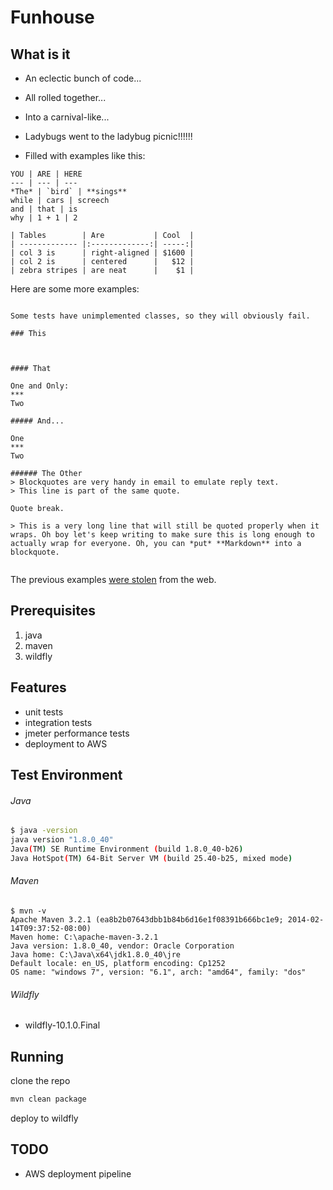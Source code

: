 # Funhouse

## What is it

* An eclectic bunch of code...

* All rolled together...

* Into a carnival-like...

* Ladybugs went to the ladybug picnic!!!!!!

* Filled with examples like this:

```
YOU | ARE | HERE
--- | --- | ---
*The* | `bird` | **sings**
while | cars | screech
and | that | is
why | 1 + 1 | 2

| Tables        | Are           | Cool  |
| ------------- |:-------------:| -----:|
| col 3 is      | right-aligned | $1600 |
| col 2 is      | centered      |   $12 |
| zebra stripes | are neat      |    $1 |
```

Here are some more examples:

```

Some tests have unimplemented classes, so they will obviously fail.

### This



#### That

One and Only:
***
Two

##### And...

One
***
Two

###### The Other
> Blockquotes are very handy in email to emulate reply text.
> This line is part of the same quote.

Quote break.

> This is a very long line that will still be quoted properly when it wraps. Oh boy let's keep writing to make sure this is long enough to actually wrap for everyone. Oh, you can *put* **Markdown** into a blockquote. 


```

The previous examples [were stolen](https://github.com/adam-p/markdown-here/wiki/Markdown-Cheatsheet "GitHub") from the web.

## Prerequisites
1. java
2. maven
3. wildfly

## Features
* unit tests
* integration tests
* jmeter performance tests
* deployment to AWS


## Test Environment

###### Java

```bash
$ java -version
java version "1.8.0_40"
Java(TM) SE Runtime Environment (build 1.8.0_40-b26)
Java HotSpot(TM) 64-Bit Server VM (build 25.40-b25, mixed mode)
```
###### Maven

```
$ mvn -v
Apache Maven 3.2.1 (ea8b2b07643dbb1b84b6d16e1f08391b666bc1e9; 2014-02-14T09:37:52-08:00)
Maven home: C:\apache-maven-3.2.1
Java version: 1.8.0_40, vendor: Oracle Corporation
Java home: C:\Java\x64\jdk1.8.0_40\jre
Default locale: en_US, platform encoding: Cp1252
OS name: "windows 7", version: "6.1", arch: "amd64", family: "dos"

```

###### Wildfly
* wildfly-10.1.0.Final


## Running
clone the repo

```bash
mvn clean package
```

deploy to wildfly

## TODO
* AWS deployment pipeline

